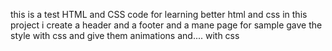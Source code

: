 this is a test HTML and CSS code for learning better html and css
in this project i create a header and a footer and a mane page for sample
gave the style with css and give them animations and.... with css
